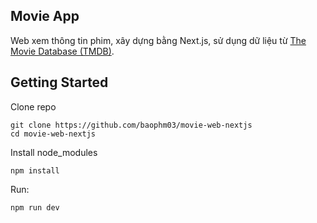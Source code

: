 ## Movie App
Web xem thông tin phim, xây dựng bằng Next.js, sử dụng dữ liệu từ [The Movie Database (TMDB)](https://www.themoviedb.org/).

## Getting Started
Clone repo
```
git clone https://github.com/baophm03/movie-web-nextjs
cd movie-web-nextjs
```
Install node_modules
```
npm install
```
Run:
```
npm run dev
```